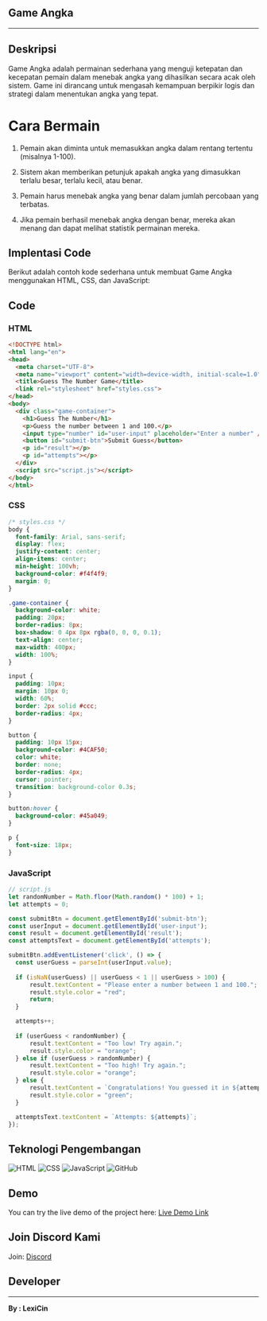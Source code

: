 ## Game Angka 
------
## Deskripsi
Game Angka adalah permainan sederhana yang menguji ketepatan dan kecepatan pemain dalam menebak angka yang dihasilkan secara acak oleh sistem. Game ini dirancang untuk mengasah kemampuan berpikir logis dan strategi dalam menentukan angka yang tepat.
# Cara Bermain
1. Pemain akan diminta untuk memasukkan angka dalam rentang tertentu (misalnya 1-100).


2. Sistem akan memberikan petunjuk apakah angka yang dimasukkan terlalu besar, terlalu kecil, atau benar.


3. Pemain harus menebak angka yang benar dalam jumlah percobaan yang terbatas.


4. Jika pemain berhasil menebak angka dengan benar, mereka akan menang dan dapat melihat statistik permainan mereka.

## Implentasi Code 
Berikut adalah contoh kode sederhana untuk membuat Game Angka menggunakan HTML, CSS, dan JavaScript:

 ## Code

### HTML
```html
<!DOCTYPE html>
<html lang="en">
<head>
  <meta charset="UTF-8">
  <meta name="viewport" content="width=device-width, initial-scale=1.0">
  <title>Guess The Number Game</title>
  <link rel="stylesheet" href="styles.css">
</head>
<body>
  <div class="game-container">
    <h1>Guess The Number</h1>
    <p>Guess the number between 1 and 100.</p>
    <input type="number" id="user-input" placeholder="Enter a number" />
    <button id="submit-btn">Submit Guess</button>
    <p id="result"></p>
    <p id="attempts"></p>
  </div>
  <script src="script.js"></script>
</body>
</html>
```

### CSS
```css
/* styles.css */
body {
  font-family: Arial, sans-serif;
  display: flex;
  justify-content: center;
  align-items: center;
  min-height: 100vh;
  background-color: #f4f4f9;
  margin: 0;
}

.game-container {
  background-color: white;
  padding: 20px;
  border-radius: 8px;
  box-shadow: 0 4px 8px rgba(0, 0, 0, 0.1);
  text-align: center;
  max-width: 400px;
  width: 100%;
}

input {
  padding: 10px;
  margin: 10px 0;
  width: 60%;
  border: 2px solid #ccc;
  border-radius: 4px;
}

button {
  padding: 10px 15px;
  background-color: #4CAF50;
  color: white;
  border: none;
  border-radius: 4px;
  cursor: pointer;
  transition: background-color 0.3s;
}

button:hover {
  background-color: #45a049;
}

p {
  font-size: 18px;
}
```

### JavaScript
```js
// script.js
let randomNumber = Math.floor(Math.random() * 100) + 1;
let attempts = 0;

const submitBtn = document.getElementById('submit-btn');
const userInput = document.getElementById('user-input');
const result = document.getElementById('result');
const attemptsText = document.getElementById('attempts');

submitBtn.addEventListener('click', () => {
  const userGuess = parseInt(userInput.value);
    
  if (isNaN(userGuess) || userGuess < 1 || userGuess > 100) {
      result.textContent = "Please enter a number between 1 and 100.";
      result.style.color = "red";
      return;
  }

  attempts++;
  
  if (userGuess < randomNumber) {
      result.textContent = "Too low! Try again.";
      result.style.color = "orange";
  } else if (userGuess > randomNumber) {
      result.textContent = "Too high! Try again.";
      result.style.color = "orange";
  } else {
      result.textContent = `Congratulations! You guessed it in ${attempts} attempts.`;
      result.style.color = "green";
  }

  attemptsText.textContent = `Attempts: ${attempts}`;
});
```

## Teknologi Pengembangan
![HTML](https://img.shields.io/badge/HTML5-%23E34F26.svg?style=for-the-badge&logo=html5&logoColor=white)
![CSS](https://img.shields.io/badge/CSS3-%231572B6.svg?style=for-the-badge&logo=css3&logoColor=white)
![JavaScript](https://img.shields.io/badge/JavaScript-%23F7DF1E.svg?style=for-the-badge&logo=javascript&logoColor=black)
![GitHub](https://img.shields.io/badge/GitHub-%23181717.svg?style=for-the-badge&logo=github&logoColor=white)

## Demo
You can try the live demo of the project here: [Live Demo Link](https://lexicin.github.io/Angka.web/)

## Join Discord Kami
Join: [Discord](https://discord.gg/s3A3trH5v8)
 ## Developer
------
**By : LexiCin**

